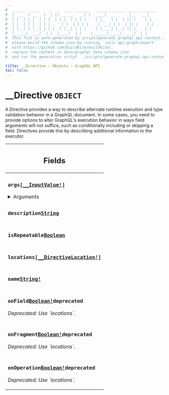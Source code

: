 ```yaml
---
#  _____   ____    _   _  ____ _______   ______ _____ _____ _______
#  |  __  / __   |  | |/ __ __   __| |  ____|  __ _   _|__   __|
#  | |  | | |  | | |  | | |  | | | |    | |__  | |  | || |    | |
#  | |  | | |  | | | . ` | |  | | | |    |  __| | |  | || |    | |
#  | |__| | |__| | | |  | |__| | | |    | |____| |__| || |_   | |
#  |_____/ ____/  |_| _|____/  |_|    |______|_____/_____|  |_|
#  This file is auto-generated by script/generate_graphql_api_content.sh,
#  please build the schema.json by running `rails api:graph:export`
#  with https://github.com/buildkite/buildkite/,
#  replace the content in data/graphql_data_schema.json
#  and run the generation script `./scripts/generate-graphql-api-content.sh`.

title: __Directive – Objects – GraphQL API
toc: false
---
```

<!-- vale off -->
<h1 class="has-pills" data-algolia-exclude>
  __Directive
  <span class="pill pill--object pill--normal-case pill--large"><code>OBJECT</code></span>
</h1>
<!-- vale on -->


A Directive provides a way to describe alternate runtime execution and type validation behavior in a GraphQL document.  In some cases, you need to provide options to alter GraphQL's execution behavior in ways field arguments will not suffice, such as conditionally including or skipping a field. Directives provide this by describing additional information to the executor.

<table class="responsive-table responsive-table--single-column-rows">
  <thead>
    <th>
      <h2 data-algolia-exclude>Fields</h2>
    </th>
  </thead>
  <tbody>
    <tr><td><h3 class="is-small has-pills"><code>args</code><a href="/docs/apis/graphql/schemas/object/__inputvalue" class="pill pill--object pill--normal-case pill--medium" title="Go to OBJECT __InputValue"><code>[__InputValue!]</code></a></h3><div><details><summary>Arguments</summary><table class="responsive-table responsive-table--single-column-rows"><tbody><tr><td><h4 class="is-small has-pills no-margin"><code>includeDeprecated</code><a href="/docs/apis/graphql/schemas/scalar/boolean" class="pill pill--scalar pill--normal-case pill--medium" title="Go to SCALAR Boolean"><code>Boolean</code></a></h4><p class="no-margin">Default value: <code>false</code></p></td></tr></tbody></table></details></div></td></tr><tr><td><h3 class="is-small has-pills"><code>description</code><a href="/docs/apis/graphql/schemas/scalar/string" class="pill pill--scalar pill--normal-case pill--medium" title="Go to SCALAR String"><code>String</code></a></h3></td></tr><tr><td><h3 class="is-small has-pills"><code>isRepeatable</code><a href="/docs/apis/graphql/schemas/scalar/boolean" class="pill pill--scalar pill--normal-case pill--medium" title="Go to SCALAR Boolean"><code>Boolean</code></a></h3></td></tr><tr><td><h3 class="is-small has-pills"><code>locations</code><a href="/docs/apis/graphql/schemas/enum/__directivelocation" class="pill pill--enum pill--normal-case pill--medium" title="Go to ENUM __DirectiveLocation"><code>[__DirectiveLocation!]</code></a></h3></td></tr><tr><td><h3 class="is-small has-pills"><code>name</code><a href="/docs/apis/graphql/schemas/scalar/string" class="pill pill--scalar pill--normal-case pill--medium" title="Go to SCALAR String"><code>String!</code></a></h3></td></tr><tr><td><h3 class="is-small has-pills"><code>onField</code><a href="/docs/apis/graphql/schemas/scalar/boolean" class="pill pill--scalar pill--normal-case pill--medium" title="Go to SCALAR Boolean"><code>Boolean!</code></a><span class="pill pill--deprecated"><code>deprecated</code></span></h3><p><em>Deprecated: Use `locations`.</em></p></td></tr><tr><td><h3 class="is-small has-pills"><code>onFragment</code><a href="/docs/apis/graphql/schemas/scalar/boolean" class="pill pill--scalar pill--normal-case pill--medium" title="Go to SCALAR Boolean"><code>Boolean!</code></a><span class="pill pill--deprecated"><code>deprecated</code></span></h3><p><em>Deprecated: Use `locations`.</em></p></td></tr><tr><td><h3 class="is-small has-pills"><code>onOperation</code><a href="/docs/apis/graphql/schemas/scalar/boolean" class="pill pill--scalar pill--normal-case pill--medium" title="Go to SCALAR Boolean"><code>Boolean!</code></a><span class="pill pill--deprecated"><code>deprecated</code></span></h3><p><em>Deprecated: Use `locations`.</em></p></td></tr>
  </tbody>
</table>
